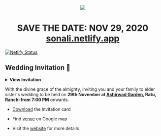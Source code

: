 
<p align="center"><a href="https://sonali.netlify.app/"><img src="https://lh3.googleusercontent.com/proxy/GQbotNmYO3BQMZvb_ve5TvbtIO_EIO3OIzHTPDLIloypSVXsanc0DWnv_TgHQIhq2n9Biz4RXTBC20q3sZIBvBm7JQYUchrFYL0ZvN0qEHLa" /></a></p>
<h1 align="center">SAVE THE DATE: NOV 29, 2020 <br> <a href="https://sonali.netlify.app/">sonali.netlify.app</a></h1>

[![Netlify Status](https://api.netlify.com/api/v1/badges/e945f101-f434-45e6-8c33-df855c6b2082/deploy-status)](https://app.netlify.com/sites/sonali/deploys)

## Wedding Invitation :ring:

<details>
  <summary><strong>View Invitation</strong></summary>
  <a href="https://sonali.netlify.app/"><img src="./assets/img/sonali.jpeg" /></a>
</details>

With the divine grace of the almighty,
inviting you and your family to elder sister's wedding to be held on **29th November at [Ashirwad Garden](https://goo.gl/maps/5z5xX2hTYzU8VGEJ9), Ratu, Ranchi from 7:00 PM** onwards.

- [Download](https://github.com/vinitshahdeo/vinitshahdeo/raw/master/docs/Sonali%20%26%20Gagan.pdf) the Invitation card

- Find [venue](https://goo.gl/maps/5z5xX2hTYzU8VGEJ9) on Google map

- Visit the [website](https://sonali.netlify.app/) for more details

